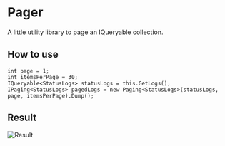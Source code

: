 # Pager
A little utility library to page an IQueryable collection.  

## How to use  

    int page = 1;
    int itemsPerPage = 30;
    IQueryable<StatusLogs> statusLogs = this.GetLogs();
    IPaging<StatusLogs> pagedLogs = new Paging<StatusLogs>(statusLogs, page, itemsPerPage).Dump();

## Result

  ![Result](http://i.imgur.com/0ZHO9Bc.png)
  
